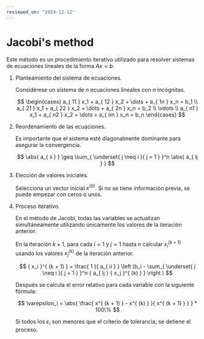```yaml
---
reviewed_on: "2024-12-12"
---
```


# Jacobi's method

$$
\newcommand \norm[1]{ \left \lVert #1 \right \rVert }
\newcommand \abs[1]{ \left \lvert #1 \right \rvert }
$$

Este método es un procedimiento iterativo utilizado para resolver sistemas de ecuaciones lineales de la forma $A x = b$.

1. Planteamiento del sistema de ecuaciones.

    Considérese un sistema de $n$ ecuaciones lineales con $n$ incógnitas.

    $$
    \begin{cases}
        a_{ 11 } x_1 + a_{ 12 } x_2 + \dots + a_{ 1n } x_n = b_1 \\
        a_{ 21 } x_1 + a_{ 22 } x_2 + \dots + a_{ 2n } x_n = b_2 \\
        \vdots \\
        a_{ n1 } x_1 + a_{ n2 } x_2 + \dots + a_{ nn } x_n = b_n
    \end{cases}
    $$

2. Reordenamiento de las ecuaciones.

    Es importante que el sistema esté diagonalmente dominante para asegurar la convergencia.

    $$
    \abs{ a_{ ii } } \geq \sum_{ \underset{ j \neq i }{ j = 1 } }^n \abs{ a_{ ij } }
    $$

3. Elección de valores iniciales.

    Selecciona un vector inicial $x^{ (0) }$. Si no se tiene información previa, se puede empezar con ceros o unos.

4. Proceso iterativo.

    En el método de Jacobi, todas las variables se actualizan simultáneamente utilizando únicamente los valores de la iteración anterior.

    En la iteración $k + 1$, para cada $i = 1$ y $j = 1$ hasta $n$ calcular ${ x_i }^{ (k + 1) }$ usando los valores ${ x_j }^{ (k) }$ de la iteración anterior.

    $$
    { x_i }^{ (k + 1) } = \frac{ 1 }{ a_{ ii } } \left (b_i - \sum_{ \underset{ j \neq i }{ j = 1 } }^n { a_{ ij } { x_j }^{ (k) } } \right )
    $$

    Después se calcula el error relativo para cada variable con la siguiente fórmula:

    $$
    \varepsilon_i = \abs{ \frac{ x^{ (k + 1) } - x^{ (k) } }{ x^{ (k + 1) } } } * 100\%
    $$

    Si todos los $\varepsilon_i$ son menores que el criterio de tolerancia, se detiene el proceso.
